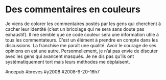 # Des commentaires en couleurs

Je viens de colorer les commentaires postés par les gens qui cherchent à cacher leur identité (c’est un bricolage qui ne sera sans doute pas exhaustif). Il me semble que ce code couleur sera une information utile à tous les commentateurs. C’est un élément à prendre en compte dans les discussions. La franchise me paraît une qualité. Avoir le courage de ses opinions en est une autre. Personnellement, je n’ai pas envie de discuter avec les gens qui avancent masqués. Je ne dis pas qu’ils ont systématiquement tort mais leurs méthodes me déplaisent.

#noepub #breves #y2008 #2008-9-20-16h7
